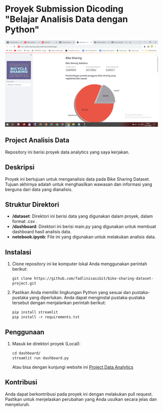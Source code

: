 # Proyek Submission Dicoding "Belajar Analisis Data dengan Python"

![Bike Sharing Dashboard Streamlit Preview](https://github.com/fadlinisasiGit/bike-sharing-dataset-project/blob/main/SS%20Dashboard%20streamlit.png?raw=true)

## Project Analisis Data

Repository ini berisi proyek data analytics yang saya kerjakan.

## Deskripsi

Proyek ini bertujuan untuk menganalisis data pada Bike Sharing Dataset. Tujuan akhirnya adalah untuk menghasilkan wawasan dan informasi yang berguna dari data yang dianalisis.

## Struktur Direktori

- **/dataset**: Direktori ini berisi data yang digunakan dalam proyek, dalam format .csv .
- **/dashboard**: Direktori ini berisi main.py yang digunakan untuk membuat dashboard hasil analisis data.
- **notebook.ipynb**: File ini yang digunakan untuk melakukan analisis data.

## Instalasi

1. Clone repository ini ke komputer lokal Anda menggunakan perintah berikut:

   ```shell
   git clone https://github.com/fadlinisasiGit/bike-sharing-dataset-project.git
   ```

2. Pastikan Anda memiliki lingkungan Python yang sesuai dan pustaka-pustaka yang diperlukan. Anda dapat menginstal pustaka-pustaka tersebut dengan menjalankan perintah berikut:

    ```shell
    pip install streamlit
    pip install -r requirements.txt
    ```

## Penggunaan
1. Masuk ke direktori proyek (Local):

    ```shell
    cd dashboard/
    streamlit run dashboard.py
    ```
    Atau bisa dengan kunjungi website ini [Project Data Analytics](https://bike-sharing-project-fadlinisasi.streamlit.app/)

## Kontribusi
Anda dapat berkontribusi pada proyek ini dengan melakukan pull request. Pastikan untuk menjelaskan perubahan yang Anda usulkan secara jelas dan menyeluruh.
